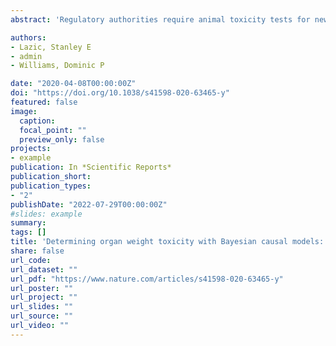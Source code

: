 ```yaml
---
abstract: 'Regulatory authorities require animal toxicity tests for new chemical entities. Organ weight changes are accepted as a sensitive indicator of chemically induced organ damage, but can be difficult to interpret because changes in organ weight might reflect chemically-induced changes in overall body weight. A common solution is to calculate the relative organ weight (organ to body weight ratio), but this inadequately controls for the dependence on body weight – a point made by statisticians for decades, but which has not been widely adopted. The recommended solution is an analysis of covariance (ANCOVA), but it is rarely used, possibly because both the method of statistical correction and the interpretation of the output may be unclear to those with minimal statistical training. Using relative organ weights can easily lead to incorrect conclusions, resulting in poor decisions, wasted resources, and an ethically questionable use of animals. We propose to cast the problem into a causal modelling framework as it directly assesses questions of scientific interest, the results are easy to interpret, and the analysis is simple to perform with freely available software. Furthermore, by taking a Bayesian approach we can model unequal variances, control for multiple testing, and directly provide evidence of safety.' 

authors:
- Lazic, Stanley E
- admin
- Williams, Dominic P

date: "2020-04-08T00:00:00Z"
doi: "https://doi.org/10.1038/s41598-020-63465-y"
featured: false
image:
  caption: 
  focal_point: ""
  preview_only: false
projects:
- example
publication: In *Scientific Reports*
publication_short:
publication_types:
- "2"
publishDate: "2022-07-29T00:00:00Z"
#slides: example
summary:
tags: []
title: 'Determining organ weight toxicity with Bayesian causal models: Improving on the analysis of relative organ weights'
share: false
url_code: 
url_dataset: ""
url_pdf: "https://www.nature.com/articles/s41598-020-63465-y"
url_poster: ""
url_project: ""
url_slides: ""
url_source: ""
url_video: ""
---
```



